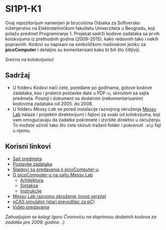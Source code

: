 SI1P1-K1
========

Ovaj repozitorijum namenjen je brucošima Odseka za Softversko inženjerstvo na Elektrotehničkom fakultetu Univerziteta u Beogradu, koji polažu predmet Programiranje 1. Projekat sadrži kodove zadataka sa prvih kolokvijuma iz prethodnih godina (2009–2015), kako redovnih tako i nekih popravnih. Kodovi su napisani na simboličkom mašinskom jeziku za **picoComputer** i detaljno su komentarisani kako bi bili što čitljiviji.

Srećno na kolokvijumu!

Sadržaj
-------

* U folderu _Kodovi_ naći ćete, poređane po godinama, gotove kodove zadataka, kao i prateće postavke date u PDF-u, skinutom sa sajta predmeta. Postoji i dokument sa dodatnim (nekomentarisanim) kodovima zadataka od 2005. do 2008.
* U folderu _Messy Lab_ se pored instalacije razvojnog okruženja [Messy Lab](http://www.messylab.com) nalaze i projektni direktorijumi i fajlovi za svaki od kolokvijuma, koji vam omogućavaju da zadatke pokrenete i izvršite direktno u okruženju. To možete učiniti tako što ćete skinuti traženi folder i pokrenuti `.mlp` fajl u njemu.

Korisni linkovi
---------------

* [Sajt predmeta](http://rti.etf.bg.ac.rs/rti/ir1p1/index_si.html)
* [Postavke zadataka](http://rti.etf.bg.ac.rs/rti/ir1p1/rokovi.html)
* [Slajdovi sa predavanja o picoComputer-u](http://rti.etf.bg.ac.rs/rti/ir1p1/materijali/predavanja/P1_pico_computer.pdf)
* [O picoComputer-u na sajtu Messy Lab](http://messylab.com/pico/)
  * [Arhitektura](http://messylab.com/pico/#architecture)
  * [Sintaksa](http://messylab.com/pico/#syntax)
  * [Instrukcije](http://messylab.com/pico/#instruction-set)
* [Messy Lab razvojno okruženje _(nova verzija)_](https://github.com/drstorm/messylab/releases/download/version-1.01/MessyLab-1.01.exe)
* [pCAS simulator (stari prevodilac za pC)](http://rti.etf.bg.ac.rs/rti/ir1p1/materijali/pCAS_1.1.zip)
* [Video predavanja](https://www.youtube.com/playlist?list=PL548cmeMK0KyJkcULNWttLIrUmcsiOn1_)

_Zahvaljujem se kolegi Igoru Čvoroviću na doprinosu dodatnih kodova za zadatke pre 2009. godine. :)_

